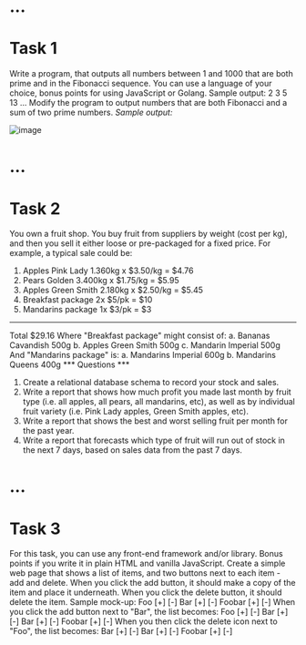 ...
======
Task 1
======
Write a program, that outputs all numbers between 1 and 1000 that are both prime
and in the Fibonacci sequence.
You can use a language of your choice, bonus points for using JavaScript or Golang.
Sample output:
2
3
5
13
...
Modify the program to output numbers that are both Fibonacci and a sum of two prime numbers.
*Sample output:*

![image](https://user-images.githubusercontent.com/6148608/177623667-ac04bbb3-caeb-486c-a61d-921f32218f23.png)


...
======
Task 2
======
You own a fruit shop. You buy fruit from suppliers by weight (cost per kg),
and then you sell it either loose or pre-packaged for a fixed price.
For example, a typical sale could be:
1. Apples Pink Lady 1.360kg x $3.50/kg = $4.76
2. Pears Golden 3.400kg x $1.75/kg = $5.95
3. Apples Green Smith 2.180kg x $2.50/kg = $5.45
4. Breakfast package 2x $5/pk = $10
5. Mandarins package 1x $3/pk = $3
---
Total $29.16
Where "Breakfast package" might consist of:
a. Bananas Cavandish 500g
b. Apples Green Smith 500g
c. Mandarin Imperial 500g
And "Mandarins package" is:
a. Mandarins Imperial 600g
b. Mandarins Queens 400g
*** Questions ***
1. Create a relational database schema to record your stock and sales.
2. Write a report that shows how much profit you made last month by fruit type
 (i.e. all apples, all pears, all mandarins, etc), as well as by
 individual fruit variety (i.e. Pink Lady apples, Green Smith apples, etc).
3. Write a report that shows the best and worst selling fruit per month for the past year.
4. Write a report that forecasts which type of fruit will run out of stock
 in the next 7 days, based on sales data from the past 7 days.
 
...
======
Task 3
======

For this task, you can use any front-end framework and/or library.
Bonus points if you write it in plain HTML and vanilla JavaScript.
Create a simple web page that shows a list of items,
and two buttons next to each item - add and delete.
When you click the add button, it should make a copy of the item and place it underneath.
When you click the delete button, it should delete the item.
Sample mock-up:
Foo [+] [-]
Bar [+] [-]
Foobar [+] [-]
When you click the add button next to "Bar", the list becomes:
Foo [+] [-]
Bar [+] [-]
Bar [+] [-]
Foobar [+] [-]
When you then click the delete icon next to "Foo", the list becomes:
Bar [+] [-]
Bar [+] [-]
Foobar [+] [-]
